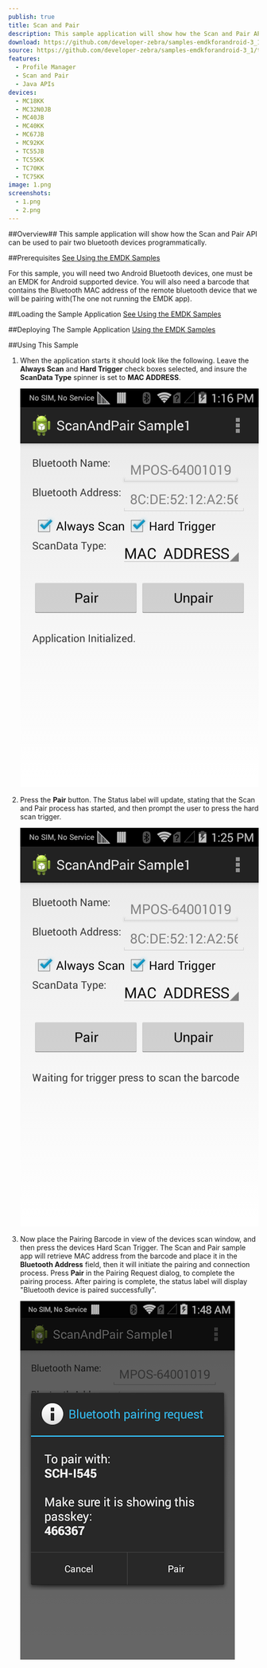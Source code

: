 ```yaml
---
publish: true
title: Scan and Pair
description: This sample application will show how the Scan and Pair API can be used to pair two bluetooth devices programmatically.
download: https://github.com/developer-zebra/samples-emdkforandroid-3_1/archive/ScanAndPairSample1.zip
source: https://github.com/developer-zebra/samples-emdkforandroid-3_1/tree/ScanAndPairSample1
features: 
  - Profile Manager
  - Scan and Pair
  - Java APIs
devices: 
  - MC18KK
  - MC32N0JB
  - MC40JB
  - MC40KK
  - MC67JB
  - MC92KK
  - TC55JB
  - TC55KK
  - TC70KK
  - TC75KK
image: 1.png
screenshots: 
  - 1.png
  - 2.png
---
```


##Overview##
This sample application will show how the Scan and Pair API can be used to pair two bluetooth devices programmatically.

##Prerequisites
[See Using the EMDK Samples](../../guide/sample/emdksamples)

For this sample, you will need two Android Bluetooth devices, one must be an EMDK for Android supported device. You will also need a barcode that contains the Bluetooth MAC address of the remote bluetooth device that we will be pairing with(The one not running the EMDK app).

##Loading the Sample Application
[See Using the EMDK Samples](../../guide/sample/emdksamples)

##Deploying The Sample Application
[Using the EMDK Samples](../../guide/sample/emdksamples)

##Using This Sample

1.  When the application starts it should look like the following. Leave the **Always Scan** and **Hard Trigger** check boxes selected, and insure the **ScanData Type** spinner is set to **MAC ADDRESS**.  

	![img](../../images/samples/scanandpair1.png)  

2. Press the **Pair** button. The Status label will update, stating that the Scan and Pair process has started, and then prompt the user to press the hard scan trigger.

	![img](../../images/samples/scanandpair3.png)  	

3. Now place the Pairing Barcode in view of the devices scan window, and then press the devices Hard Scan Trigger. The Scan and Pair sample app will retrieve MAC address from the barcode and place it in the **Bluetooth Address** field, then it will initiate the pairing and connection process. Press **Pair** in the Pairing Request dialog, to complete the pairing process. 
After pairing is complete, the status label will display "Bluetooth device is paired successfully".

	![img](../../images/samples/scanandpair4.png) 
